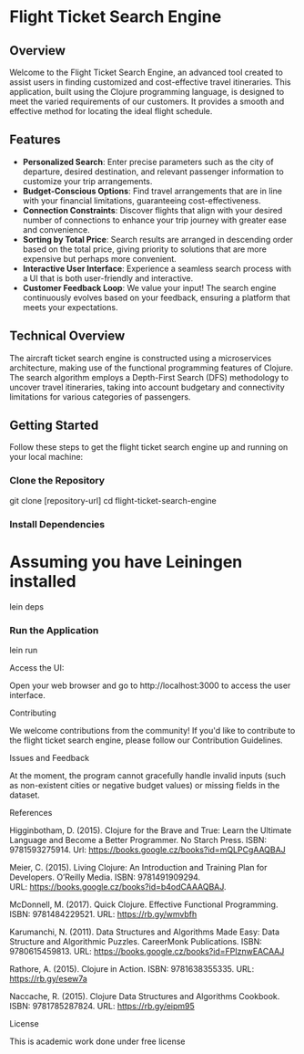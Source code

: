 # Flight Ticket Search Engine

## Overview
Welcome to the Flight Ticket Search Engine, an advanced tool created to assist users in finding customized and cost-effective travel itineraries. This application, built using the Clojure programming language, is designed to meet the varied requirements of our customers. It provides a smooth and effective method for locating the ideal flight schedule.

## Features

- **Personalized Search**: Enter precise parameters such as the city of departure, desired destination, and relevant passenger information to customize your trip arrangements.
- **Budget-Conscious Options**: Find travel arrangements that are in line with your financial limitations, guaranteeing cost-effectiveness.
- **Connection Constraints**: Discover flights that align with your desired number of connections to enhance your trip journey with greater ease and convenience.
- **Sorting by Total Price**: Search results are arranged in descending order based on the total price, giving priority to solutions that are more expensive but perhaps more convenient.
- **Interactive User Interface**: Experience a seamless search process with a UI that is both user-friendly and interactive.
- **Customer Feedback Loop**: We value your input! The search engine continuously evolves based on your feedback, ensuring a platform that meets your expectations.


## Technical Overview

The aircraft ticket search engine is constructed using a microservices architecture, making use of the functional programming features of Clojure. The search algorithm employs a Depth-First Search (DFS) methodology to uncover travel itineraries, taking into account budgetary and connectivity limitations for various categories of passengers.

## Getting Started

Follow these steps to get the flight ticket search engine up and running on your local machine:

### Clone the Repository

git clone [repository-url]
cd flight-ticket-search-engine


### Install Dependencies

# Assuming you have Leiningen installed

lein deps

### Run the Application

lein run

Access the UI:

Open your web browser and go to http://localhost:3000 to access the user interface.


Contributing

We welcome contributions from the community! If you'd like to contribute to the flight ticket search engine, please follow our Contribution Guidelines.

Issues and Feedback

At the moment, the program cannot gracefully handle invalid inputs (such as non-existent cities or negative budget values) or missing fields in the dataset.

References

Higginbotham, D. (2015). Clojure for the Brave and True: Learn the Ultimate Language and Become a Better Programmer. No Starch Press. ISBN: 9781593275914. Url: https://books.google.cz/books?id=mQLPCgAAQBAJ

Meier, C. (2015). Living Clojure: An Introduction and Training Plan for Developers. O’Reilly Media. ISBN: 9781491909294. URL: https://books.google.cz/books?id=b4odCAAAQBAJ.

McDonnell, M. (2017). Quick Clojure. Effective Functional Programming. ISBN: 9781484229521. URL: https://rb.gy/wmvbfh

Karumanchi, N. (2011). Data Structures and Algorithms Made Easy: Data Structure and Algorithmic Puzzles. CareerMonk Publications. ISBN: 9780615459813. URL: https://books.google.cz/books?id=FPIznwEACAAJ

Rathore, A. (2015). Clojure in Action. ISBN: 9781638355335. URL: https://rb.gy/esew7a

Naccache, R. (2015). Clojure Data Structures and Algorithms Cookbook. ISBN: 9781785287824. URL: https://rb.gy/eipm95


License

This is academic work done under free license

